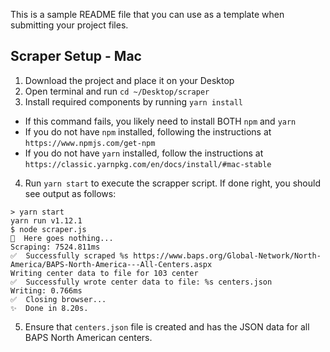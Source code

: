 This is a sample README file that you can use as a template
when submitting your project files.

## Scraper Setup - Mac

1. Download the project and place it on your Desktop
2. Open terminal and run `cd ~/Desktop/scraper`
3. Install required components by running `yarn install`

- If this command fails, you likely need to install BOTH `npm` and `yarn`
- If you do not have `npm` installed, following the instructions
  at `https://www.npmjs.com/get-npm`
- If you do not have `yarn` installed, follow the instructions
  at `https://classic.yarnpkg.com/en/docs/install/#mac-stable `

4. Run `yarn start` to execute the scrapper script. If done right, you should
   see output as follows:

```
> yarn start
yarn run v1.12.1
$ node scraper.js
🤪  Here goes nothing...
Scraping: 7524.811ms
✅  Successfully scraped %s https://www.baps.org/Global-Network/North-America/BAPS-North-America---All-Centers.aspx
Writing center data to file for 103 center
✅  Successfully wrote center data to file: %s centers.json
Writing: 0.766ms
✅  Closing browser...
✨  Done in 8.20s.
```

5. Ensure that `centers.json` file is created and has the JSON data for all BAPS North American centers.
